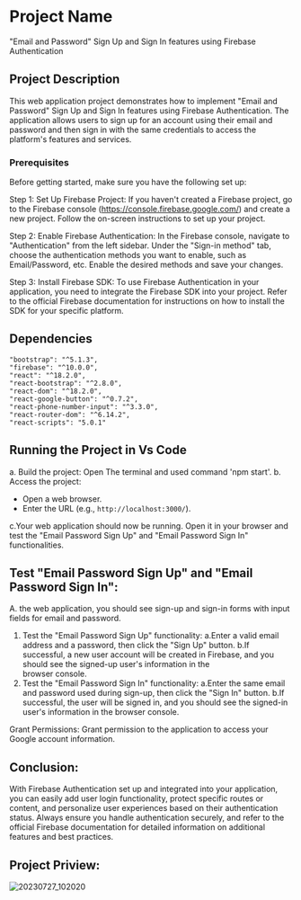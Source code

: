 # Project Name
"Email and Password" Sign Up and Sign In features using Firebase Authentication

## Project Description
This web application project demonstrates how to implement "Email and Password" Sign Up and Sign In features using Firebase Authentication. The application allows users to sign up for an account using their email and password and then sign in with the same credentials to access the platform's features and services.

 ### Prerequisites
Before getting started, make sure you have the following set up:

Step 1: Set Up Firebase Project:
If you haven't created a Firebase project, go to the Firebase console (https://console.firebase.google.com/) and create a new project. Follow the on-screen instructions to set up your project.

Step 2: Enable Firebase Authentication:
In the Firebase console, navigate to "Authentication" from the left sidebar. Under the "Sign-in method" tab, choose the authentication methods you want to enable, such as Email/Password, etc. Enable the desired methods and save your changes.

Step 3: Install Firebase SDK:
To use Firebase Authentication in your application, you need to integrate the Firebase SDK into your project. Refer to the official Firebase documentation for instructions on how to install the SDK for your specific platform.

## Dependencies

    "bootstrap": "^5.1.3",
    "firebase": "^10.0.0",
    "react": "^18.2.0",
    "react-bootstrap": "^2.8.0",
    "react-dom": "^18.2.0",
    "react-google-button": "^0.7.2",
    "react-phone-number-input": "^3.3.0",
    "react-router-dom": "^6.14.2",
    "react-scripts": "5.0.1"

## Running the Project in Vs Code
a. Build the project: Open The terminal and used command 'npm start'.
b. Access the project:

   - Open a web browser.
   - Enter the URL (e.g., `http://localhost:3000/`).

c.Your web application should now be running. Open it in your browser and test the "Email Password Sign Up" and "Email Password Sign In" functionalities.
## Test "Email Password Sign Up" and "Email Password Sign In":
A. the web application, you should see sign-up and sign-in forms with input fields for email and password.

1. Test the "Email Password Sign Up" functionality:
    a.Enter a valid email address and a password, then click the "Sign Up" button.
    b.If successful, a new user account will be created in Firebase, and you should see the signed-up user's information in the      
      browser console.
2. Test the "Email Password Sign In" functionality:
    a.Enter the same email and password used during sign-up, then click the "Sign In" button.
    b.If successful, the user will be signed in, and you should see the signed-in user's information in the browser console.

Grant Permissions: Grant permission to the application to access your Google account information.



## Conclusion:
With Firebase Authentication set up and integrated into your application, you can easily add user login functionality, protect specific routes or content, and personalize user experiences based on their authentication status. Always ensure you handle authentication securely, and refer to the official Firebase documentation for detailed information on additional features and best practices.

## Project Priview:
![20230727_102020](https://github.com/saiinfo/Email-and-Password-Sign-Up-and-Sign-In-features-using-Firebase-Authentication/assets/26924010/a2f074cb-6189-48ea-85ed-0de8d9f8f616)



